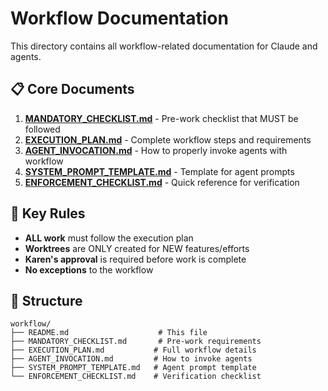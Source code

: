 # Workflow Documentation

This directory contains all workflow-related documentation for Claude and agents.

## 📋 Core Documents

1. **[MANDATORY_CHECKLIST.md](./MANDATORY_CHECKLIST.md)** - Pre-work checklist that MUST be followed
2. **[EXECUTION_PLAN.md](./EXECUTION_PLAN.md)** - Complete workflow steps and requirements
3. **[AGENT_INVOCATION.md](./AGENT_INVOCATION.md)** - How to properly invoke agents with workflow
4. **[SYSTEM_PROMPT_TEMPLATE.md](./SYSTEM_PROMPT_TEMPLATE.md)** - Template for agent prompts
5. **[ENFORCEMENT_CHECKLIST.md](./ENFORCEMENT_CHECKLIST.md)** - Quick reference for verification

## 🚨 Key Rules

- **ALL work** must follow the execution plan
- **Worktrees** are ONLY created for NEW features/efforts
- **Karen's approval** is required before work is complete
- **No exceptions** to the workflow

## 📁 Structure

```
workflow/
├── README.md                    # This file
├── MANDATORY_CHECKLIST.md       # Pre-work requirements
├── EXECUTION_PLAN.md           # Full workflow details
├── AGENT_INVOCATION.md         # How to invoke agents
├── SYSTEM_PROMPT_TEMPLATE.md   # Agent prompt template
└── ENFORCEMENT_CHECKLIST.md    # Verification checklist
```
